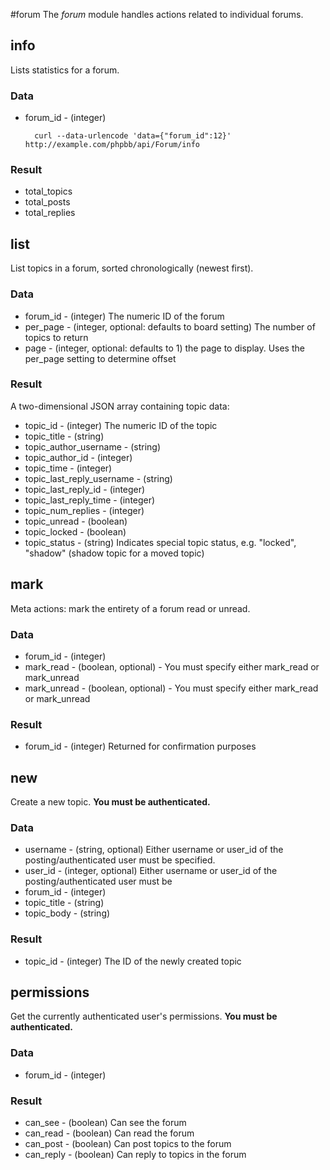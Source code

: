 #forum
The *forum* module handles actions related to individual forums.


## info
Lists statistics for a forum.

### Data
* forum_id - (integer)
    

		curl --data-urlencode 'data={"forum_id":12}' http://example.com/phpbb/api/Forum/info


### Result
* total_topics
* total_posts
* total_replies

## list
List topics in a forum, sorted chronologically (newest first).

### Data
* forum_id - (integer) The numeric ID of the forum
* per_page - (integer, optional: defaults to board setting) The number of topics to return
* page - (integer, optional: defaults to 1) the page to display. Uses the per_page setting to determine offset

### Result
A two-dimensional JSON array containing topic data:

* topic_id - (integer) The numeric ID of the topic
* topic_title - (string)
* topic_author_username - (string)
* topic_author_id - (integer)
* topic_time - (integer)
* topic_last_reply_username - (string)
* topic_last_reply_id - (integer)
* topic_last_reply_time - (integer)
* topic_num_replies - (integer)
* topic_unread - (boolean)
* topic_locked - (boolean)
* topic_status - (string) Indicates special topic status, e.g. "locked", "shadow" (shadow topic for a moved topic)


## mark
Meta actions: mark the entirety of a forum read or unread.

### Data
* forum_id - (integer)
* mark_read - (boolean, optional) - You must specify either mark_read or mark_unread
* mark_unread - (boolean, optional) - You must specify either mark_read or mark_unread

### Result
* forum_id - (integer) Returned for confirmation purposes

## new
Create a new topic. __You must be authenticated.__

### Data
* username - (string, optional) Either username or user_id of the posting/authenticated user must be specified.
* user_id - (integer, optional) Either username or user_id of the posting/authenticated user must be
* forum_id - (integer)
* topic_title - (string)
* topic_body - (string)


### Result
* topic_id - (integer) The ID of the newly created topic

## permissions
Get the currently authenticated user's permissions. __You must be authenticated.__

### Data
* forum_id - (integer)

### Result
* can_see - (boolean) Can see the forum
* can_read - (boolean) Can read the forum
* can_post - (boolean) Can post topics to the forum
* can_reply - (boolean) Can reply to topics in the forum
